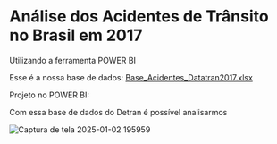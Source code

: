 # Análise dos Acidentes de Trânsito no Brasil em 2017

Utilizando a ferramenta POWER BI 

Esse é a nossa base de dados: 
[Base_Acidentes_Datatran2017.xlsx](https://github.com/user-attachments/files/18295111/Base_Acidentes_Datatran2017.xlsx)

Projeto no POWER BI:


Com essa base de dados do Detran é possível analisarmos 




![Captura de tela 2025-01-02 195959](https://github.com/user-attachments/assets/ad36f5b1-d324-4f7d-99e9-eefdbd361d7a)


